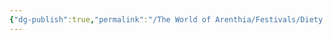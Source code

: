 ```yaml
---
{"dg-publish":true,"permalink":"/The World of Arenthia/Festivals/Diety Festicals/Festival of the Earth God/","tags":["Festivals","Diety","Earth","Calander"]}
---
```

